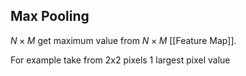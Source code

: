 
## Max Pooling 
$N \times M$
get maximum value from $N \times M$ [[Feature Map]].

For example take from 2x2 pixels 1 largest pixel value